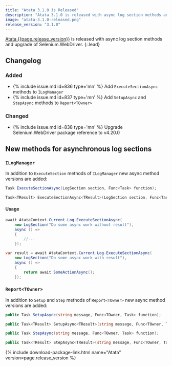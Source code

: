 ```yaml
---
title: "Atata 3.1.0 is Released"
description: "Atata 3.1.0 is released with async log section methods and upgrade of Selenium.WebDriver."
image: "atata-3.1.0-released.png"
release_version: "3.1.0"
---
```


[Atata {{page.release_version}}](https://www.nuget.org/packages/Atata/{{page.release_version}})
is released with async log section methods and upgrade of Selenium.WebDriver.
{:.lead}

<!--more-->

## Changelog

### Added

- {% include issue.md id=836 type='mn' %} Add `ExecuteSectionAsync` methods to `ILogManager`
- {% include issue.md id=837 type='mn' %} Add `SetupAsync` and `StepAsync` methods to `Report<TOwner>`

### Changed

- {% include issue.md id=838 type='mn' %} Upgrade Selenium.WebDriver package reference to v4.20.0

## New methods for asynchronous log sections

### `ILogManager`

In addition to `ExecuteSection` methods of `ILogManager` new async method versions are added:

```cs
Task ExecuteSectionAsync(LogSection section, Func<Task> function);

Task<TResult> ExecuteSectionAsync<TResult>(LogSection section, Func<Task<TResult>> function);
```

#### Usage

```cs
await AtataContext.Current.Log.ExecuteSectionAsync(
    new LogSection("Do some async work without result"),
    async () =>
    {
        //...
    });

var result = await AtataContext.Current.Log.ExecuteSectionAsync(
    new LogSection("Do some async work with result"),
    async () =>
    {
        return await SomeActionAsync();
    });
```

### `Report<TOwner>`

In addition to `Setup` and `Step` methods of `Report<TOwner>` new async method versions are added:

```cs
public Task SetupAsync(string message, Func<TOwner, Task> function);

public Task<TResult> SetupAsync<TResult>(string message, Func<TOwner, Task<TResult>> function);

public Task StepAsync(string message, Func<TOwner, Task> function);

public Task<TResult> StepAsync<TResult>(string message, Func<TOwner, Task<TResult>> function);
```

{% include download-package-link.html name="Atata" version=page.release_version %}
